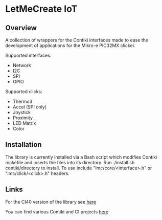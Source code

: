 # LetMeCreate IoT

## Overview

A collection of wrappers for the Contiki interfaces made to ease the development of applications for the Mikro-e PIC32MX clicker.

Supported interfaces:
  - Network
  - I2C
  - SPI
  - GPIO

Supported clicks:
  - Thermo3
  - Accel (SPI only)
  - Joystick
  - Proximity
  - LED Matrix
  - Color

## Installation

The library is currently installed via a Bash script which modifies Contiki makefile and inserts the files into its directory. Run ./install.sh contiki/directory to install. To use include "lmc/core/\<interface\>.h" or "lmc/click/\<click\>.h" headers.

## Links

For the CI40 version of the library see [here](https://github.com/francois-berder/LetMeCreate)

You can find various Contiki and CI projects [here](https://github.com/mtusnio/ci40projects)

